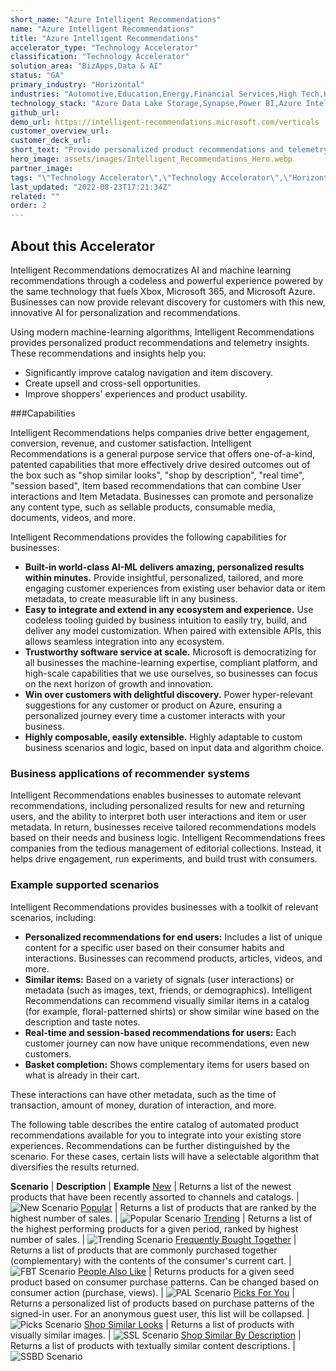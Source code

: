 ```yaml
---
short_name: "Azure Intelligent Recommendations"
name: "Azure Intelligent Recommendations"
title: "Azure Intelligent Recommendations"
accelerator_type: "Technology Accelerator"
classification: "Technology Accelerator"
solution_area: "BizApps,Data & AI"
status: "GA"
primary_industry: "Horizontal"
industries: "Automotive,Education,Energy,Financial Services,High Tech,Health & Life Sciences,Manufacturing,Media & Entertainment,Professional Services,Retail & Consumer Goods,State & Local Government"
technology_stack: "Azure Data Lake Storage,Synapse,Power BI,Azure Intelligent Recommendation"
github_url: 
demo_url: https://intelligent-recommendations.microsoft.com/verticals
customer_overview_url: 
customer_deck_url: 
short_text: "Provide personalized product recommendations and telemetry insights"
hero_image: assets/images/Intelligent_Recommendations_Hero.webp
partner_image: 
tags: "\"Technology Accelerator\",\"Technology Accelerator\",\"Horizontal\",\"Automotive\",\"Education\",\"Energy\",\"Financial Services\",\"High Tech\",\"Health & Life Sciences\",\"Manufacturing\",\"Media & Entertainment\",\"Professional Services\",\"Retail & Consumer Goods\",\"State & Local Government\",\"Azure Data Lake Storage\",\"Synapse\",\"Power BI\",\"Azure Intelligent Recommendation\",\"BizApps\",\"Data & AI\",\"GA\""
last_updated: "2022-08-23T17:21:34Z"
related: ""
order: 2
---
```

## About this Accelerator

Intelligent Recommendations democratizes AI and machine learning recommendations through a codeless and powerful experience powered by the same technology that fuels Xbox, Microsoft 365, and Microsoft Azure. Businesses can now provide relevant discovery for customers with this new, innovative AI for personalization and recommendations.

Using modern machine-learning algorithms, Intelligent Recommendations provides personalized product recommendations and telemetry insights. These recommendations and insights help you:

* Significantly improve catalog navigation and item discovery.
* Create upsell and cross-sell opportunities.
* Improve shoppers' experiences and product usability.

###Capabilities

Intelligent Recommendations helps companies drive better engagement, conversion, revenue, and customer satisfaction. Intelligent Recommendations is a general purpose service that offers one-of-a-kind, patented capabilities that more effectively drive desired outcomes out of the box such as "shop similar looks", "shop by description", "real time", "session based", Item based recommendations that can combine User interactions and Item Metadata. Businesses can promote and personalize any content type, such as sellable products, consumable media, documents, videos, and more.

Intelligent Recommendations provides the following capabilities for businesses:

* **Built-in world-class AI-ML delivers amazing, personalized results within minutes.** Provide insightful, personalized, tailored, and more engaging customer experiences from existing user behavior data or item metadata, to create measurable lift in any business.
* **Easy to integrate and extend in any ecosystem and experience.** Use codeless tooling guided by business intuition to easily try, build, and deliver any model customization. When paired with extensible APIs, this allows seamless integration into any ecosystem.
* **Trustworthy software service at scale.** Microsoft is democratizing for all businesses the machine-learning expertise, compliant platform, and high-scale capabilities that we use ourselves, so businesses can focus on the next horizon of growth and innovation.
* **Win over customers with delightful discovery.** Power hyper-relevant suggestions for any customer or product on Azure, ensuring a personalized journey every time a customer interacts with your business.
* **Highly composable, easily extensible.** Highly adaptable to custom business scenarios and logic, based on input data and algorithm choice.

### Business applications of recommender systems

Intelligent Recommendations enables businesses to automate relevant recommendations, including personalized results for new and returning users, and the ability to interpret both user interactions and item or user metadata. In return, businesses receive tailored recommendations models based on their needs and business logic. Intelligent Recommendations frees companies from the tedious management of editorial collections. Instead, it helps drive engagement, run experiments, and build trust with consumers.

### Example supported scenarios

Intelligent Recommendations provides businesses with a toolkit of relevant scenarios, including:

* **Personalized recommendations for end users:** Includes a list of unique content for a specific user based on their consumer habits and interactions. Businesses can recommend products, articles, videos, and more.
* **Similar items:** Based on a variety of signals (user interactions) or metadata (such as images, text, friends, or demographics). Intelligent Recommendations can recommend visually similar items in a catalog (for example, floral-patterned shirts) or show similar wine based on the description and taste notes.
* **Real-time and session-based recommendations for users:** Each customer journey can now have unique recommendations, even new customers.
* **Basket completion:** Shows complementary items for users based on what is already in their cart.

These interactions can have other metadata, such as the time of transaction, amount of money, duration of interaction, and more.

The following table describes the entire catalog of automated product recommendations available for you to integrate into your existing store experiences. Recommendations can be further distinguished by the scenario. For these cases, certain lists will have a selectable algorithm that diversifies the results returned.

**Scenario** | **Description** | **Example**
[New](https://docs.microsoft.com/en-us/industry/retail/intelligent-recommendations/trending-lists%23new-and-rising-releases-trending) | Returns a list of the newest products that have been recently assorted to channels and catalogs. | ![New Scenario](../assets/images/IR_new.png)
[Popular](https://docs.microsoft.com/en-us/industry/retail/intelligent-recommendations/trending-lists%23popular-products) | Returns a list of products that are ranked by the highest number of sales. | ![Popular Scenario](../assets/images/IR_popular.png)
[Trending](https://docs.microsoft.com/en-us/industry/retail/intelligent-recommendations/trending-lists) | Returns a list of the highest performing products for a given period, ranked by highest number of sales. | ![Trending Scenario](../assets/images/IR_trending.png)
[Frequently Bought Together](https://docs.microsoft.com/en-us/industry/retail/intelligent-recommendations/contextual-lists%23frequently-bought-together-cart) | Returns a list of products that are commonly purchased together (complementary) with the contents of the consumer's current cart. | ![FBT Scenario](../assets/images/IR_fbt.png)
[People Also Like](https://docs.microsoft.com/en-us/industry/retail/intelligent-recommendations/contextual-lists%23people-also-like) | Returns products for a given seed product based on consumer purchase patterns. Can be changed based on consumer action (purchase, views). | ![PAL Scenario](../assets/images/IR_pal.png)
[Picks For You](https://docs.microsoft.com/en-us/industry/retail/intelligent-recommendations/personalized-recommendations) | Returns a personalized list of products based on purchase patterns of the signed-in user. For an anonymous guest user, this list will be collapsed. | ![Picks Scenario](../assets/images/IR_picks.png)
[Shop Similar Looks](https://docs.microsoft.com/en-us/industry/retail/intelligent-recommendations/contextual-lists%23visually-similar-recommendations) | Returns a list of products with visually similar images. | ![SSL Scenario](../assets/images/IR_ver.png)
[Shop Similar By Description](https://docs.microsoft.com/en-us/industry/retail/intelligent-recommendations/contextual-lists%23textually-similar-recommendations) | Returns a list of products with textually similar content descriptions. | ![SSBD Scenario](../assets/images/IR_ter.png)